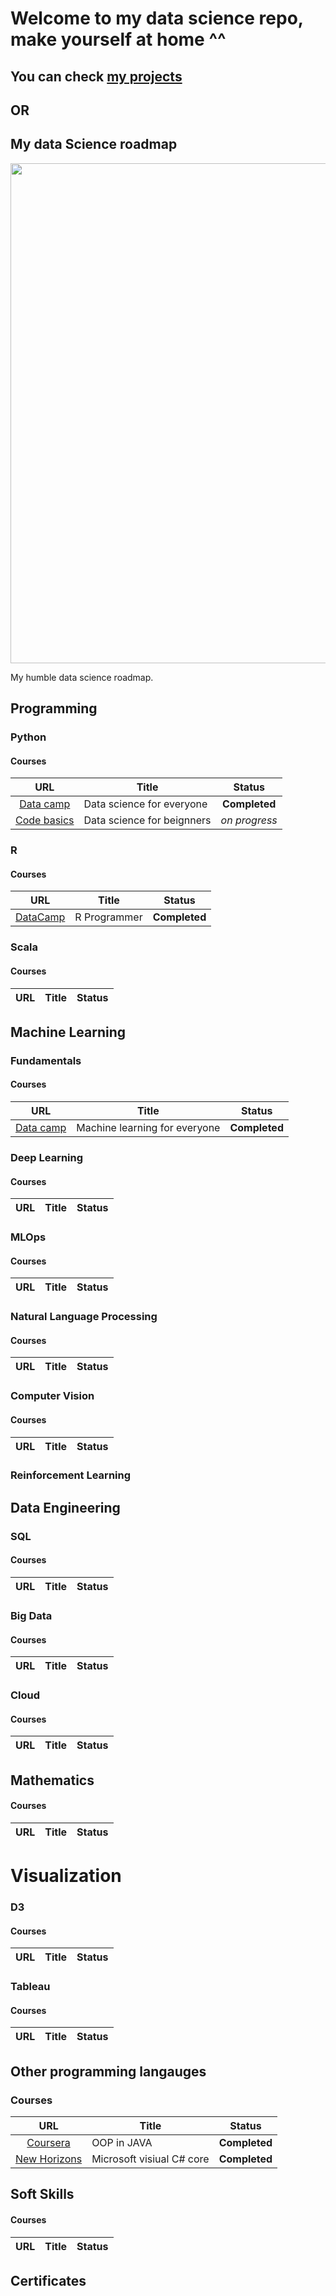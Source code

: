 # Welcome to my data science repo, make yourself at home ^^

## You can check [my projects](https://github.com/Strikoder/Data-Science/tree/main/Projects)
## OR
## My data Science roadmap

<p align="center"> 
<img src="https://cdn.sketchbubble.com/pub/media/catalog/product/optimized1/b/d/bd0564b818cb41808ba50fb0e3437d0f6c790e6161d0b15eeabed30068e45073/data-science-roadmap-slide2.png" width="800">
</p>

My humble data science roadmap.

## Programming
### Python
#### Courses
| URL | Title | Status |
| :---: | --- | :---: |
| [Data camp](https://drive.google.com/file/d/1zRgr_h2ZlE_u-QSVtPybspu2JlD-pzdM/view?usp=sharing) | Data science for everyone | **Completed** |
| [Code basics](https://codebasics.io/courses/data-science-full-course-for-beginners)|Data science for beignners|*on progress*|


### R
#### Courses
| URL | Title | Status |
| :---: | --- | :---: |
| [DataCamp](https://www.datacamp.com/tracks/r-programmer) | R Programmer | **Completed** |

### Scala
#### Courses
| URL | Title | Status |
| :---: | --- | :---: |



## Machine Learning
### Fundamentals
#### Courses
| URL | Title | Status |
| :---: | --- | :---: |
| [Data camp](https://drive.google.com/file/d/1zRgr_h2ZlE_u-QSVtPybspu2JlD-pzdM/view?usp=sharing) | Machine learning for everyone | **Completed** |


### Deep Learning
#### Courses
| URL | Title | Status |
| :---: | --- | :---: |


### MLOps
#### Courses
| URL | Title | Status |
| :---: | --- | :---: |


### Natural Language Processing
#### Courses
| URL | Title | Status |
| :---: | --- | :---: |


### Computer Vision
#### Courses
| URL | Title | Status |
| :---: | --- | :---: |

### Reinforcement Learning

## Data Engineering
### SQL
#### Courses
| URL | Title | Status |
| :---: | --- | :---: |

### Big Data
#### Courses
| URL | Title | Status |
| :---: | --- | :---: |


### Cloud
#### Courses
| URL | Title | Status |
| :---: | --- | :---: |


## Mathematics
#### Courses
| URL | Title | Status |
| :---: | --- | :---: |


# Visualization
### D3
#### Courses
| URL | Title | Status |
| :---: | --- | :---: |


### Tableau
#### Courses
| URL | Title | Status |
| :---: | --- | :---: |

## Other programming langauges
### Courses
| URL | Title | Status |
| :---: | --- | :---: |
|[Coursera](https://drive.google.com/file/d/1-f6L78jb1Q8xMg-NzpNO9rT36GPx2BgA/view?usp=sharing) | OOP in JAVA | **Completed** |
|[New Horizons](https://drive.google.com/drive/folders/1O5hJH5ZXOzF1LDHDODY39bKeiXOJ5Ejc)|Microsoft visiual C# core|**Completed**|

## Soft Skills
#### Courses
| URL | Title | Status |
| :---: | --- | :---: |

## Certificates

